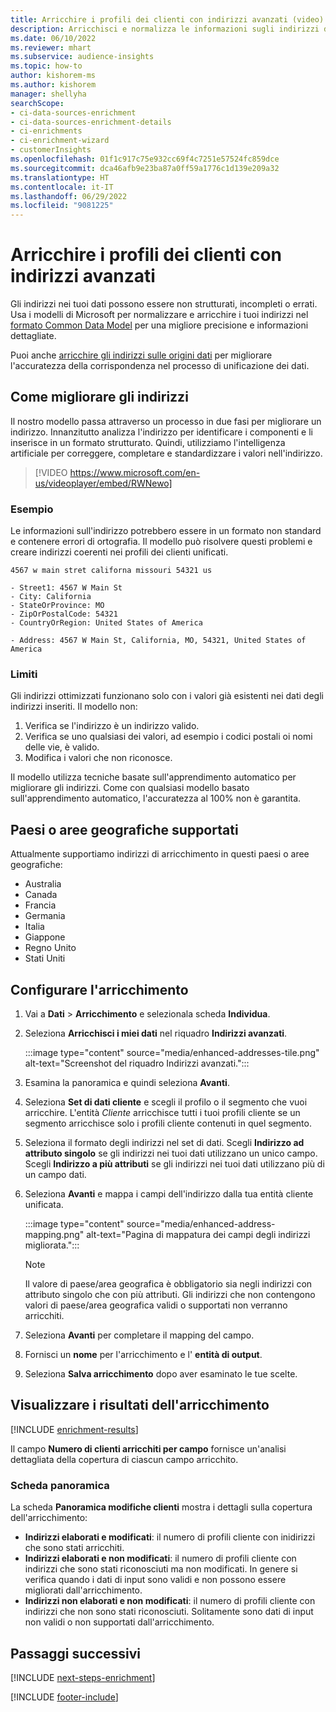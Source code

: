 ```yaml
---
title: Arricchire i profili dei clienti con indirizzi avanzati (video)
description: Arricchisci e normalizza le informazioni sugli indirizzi dei profili dei clienti con i modelli Microsoft.
ms.date: 06/10/2022
ms.reviewer: mhart
ms.subservice: audience-insights
ms.topic: how-to
author: kishorem-ms
ms.author: kishorem
manager: shellyha
searchScope:
- ci-data-sources-enrichment
- ci-data-sources-enrichment-details
- ci-enrichments
- ci-enrichment-wizard
- customerInsights
ms.openlocfilehash: 01f1c917c75e932cc69f4c7251e57524fc859dce
ms.sourcegitcommit: dca46afb9e23ba87a0ff59a1776c1d139e209a32
ms.translationtype: HT
ms.contentlocale: it-IT
ms.lasthandoff: 06/29/2022
ms.locfileid: "9081225"
---
```

# <a name="enrich-customer-profiles-with-enhanced-addresses"></a>Arricchire i profili dei clienti con indirizzi avanzati

Gli indirizzi nei tuoi dati possono essere non strutturati, incompleti o errati. Usa i modelli di Microsoft per normalizzare e arricchire i tuoi indirizzi nel [formato Common Data Model](/common-data-model/schema/core/applicationcommon/address) per una migliore precisione e informazioni dettagliate.

Puoi anche [arricchire gli indirizzi sulle origini dati](data-sources-enrichment.md) per migliorare l'accuratezza della corrispondenza nel processo di unificazione dei dati. 

## <a name="how-we-enhance-addresses"></a>Come migliorare gli indirizzi

Il nostro modello passa attraverso un processo in due fasi per migliorare un indirizzo. Innanzitutto analizza l'indirizzo per identificare i componenti e li inserisce in un formato strutturato. Quindi, utilizziamo l'intelligenza artificiale per correggere, completare e standardizzare i valori nell'indirizzo.

> [!VIDEO https://www.microsoft.com/en-us/videoplayer/embed/RWNewo]

### <a name="example"></a>Esempio

Le informazioni sull'indirizzo potrebbero essere in un formato non standard e contenere errori di ortografia. Il modello può risolvere questi problemi e creare indirizzi coerenti nei profili dei clienti unificati.

```Input
4567 w main stret californa missouri 54321 us
```

```Output
- Street1: 4567 W Main St
- City: California
- StateOrProvince: MO
- ZipOrPostalCode: 54321
- CountryOrRegion: United States of America

- Address: 4567 W Main St, California, MO, 54321, United States of America
```

### <a name="limitations"></a>Limiti

Gli indirizzi ottimizzati funzionano solo con i valori già esistenti nei dati degli indirizzi inseriti. Il modello non:

1. Verifica se l'indirizzo è un indirizzo valido.
2. Verifica se uno qualsiasi dei valori, ad esempio i codici postali oi nomi delle vie, è valido.
3. Modifica i valori che non riconosce.

Il modello utilizza tecniche basate sull'apprendimento automatico per migliorare gli indirizzi. Come con qualsiasi modello basato sull'apprendimento automatico, l'accuratezza al 100% non è garantita.

## <a name="supported-countries-or-regions"></a>Paesi o aree geografiche supportati

Attualmente supportiamo indirizzi di arricchimento in questi paesi o aree geografiche:

- Australia
- Canada
- Francia
- Germania
- Italia
- Giappone
- Regno Unito
- Stati Uniti

## <a name="configure-the-enrichment"></a>Configurare l'arricchimento

1. Vai a **Dati** > **Arricchimento** e selezionala scheda **Individua**.

1. Seleziona **Arricchisci i miei dati** nel riquadro **Indirizzi avanzati**.

   :::image type="content" source="media/enhanced-addresses-tile.png" alt-text="Screenshot del riquadro Indirizzi avanzati.":::

1. Esamina la panoramica e quindi seleziona **Avanti**.

1. Seleziona **Set di dati cliente** e scegli il profilo o il segmento che vuoi arricchire. L'entità *Cliente* arricchisce tutti i tuoi profili cliente se un segmento arricchisce solo i profili cliente contenuti in quel segmento.

1. Seleziona il formato degli indirizzi nel set di dati. Scegli **Indirizzo ad attributo singolo** se gli indirizzi nei tuoi dati utilizzano un unico campo. Scegli **Indirizzo a più attributi** se gli indirizzi nei tuoi dati utilizzano più di un campo dati.

1. Seleziona **Avanti** e mappa i campi dell'indirizzo dalla tua entità cliente unificata.

    :::image type="content" source="media/enhanced-address-mapping.png" alt-text="Pagina di mappatura dei campi degli indirizzi migliorata.":::

   > [!NOTE]
   > Il valore di paese/area geografica è obbligatorio sia negli indirizzi con attributo singolo che con più attributi. Gli indirizzi che non contengono valori di paese/area geografica validi o supportati non verranno arricchiti.

1. Seleziona **Avanti** per completare il mapping del campo.

1. Fornisci un **nome** per l'arricchimento e l' **entità di output**.

1. Seleziona **Salva arricchimento** dopo aver esaminato le tue scelte.

## <a name="view-enrichment-results"></a>Visualizzare i risultati dell'arricchimento

[!INCLUDE [enrichment-results](includes/enrichment-results.md)]

Il campo **Numero di clienti arricchiti per campo** fornisce un'analisi dettagliata della copertura di ciascun campo arricchito.

### <a name="overview-card"></a>Scheda panoramica

La scheda **Panoramica modifiche clienti** mostra i dettagli sulla copertura dell'arricchimento:

- **Indirizzi elaborati e modificati**: il numero di profili cliente con inidirizzi che sono stati arricchiti.
- **Indirizzi elaborati e non modificati**: il numero di profili cliente con indirizzi che sono stati riconosciuti ma non modificati. In genere si verifica quando i dati di input sono validi e non possono essere migliorati dall'arricchimento.
- **Indirizzi non elaborati e non modificati**: il numero di profili cliente con indirizzi che non sono stati riconosciuti. Solitamente sono dati di input non validi o non supportati dall'arricchimento.

## <a name="next-steps"></a>Passaggi successivi

[!INCLUDE [next-steps-enrichment](includes/next-steps-enrichment.md)]

[!INCLUDE [footer-include](includes/footer-banner.md)]

